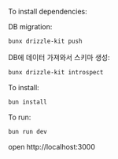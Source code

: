 To install dependencies:

DB migration:

```sh
bunx drizzle-kit push
```

DB에 데이터 가져와서 스키마 생성:

```sh
bunx drizzle-kit introspect
```

To install:

```sh
bun install
```

To run:

```sh
bun run dev
```

open http://localhost:3000
